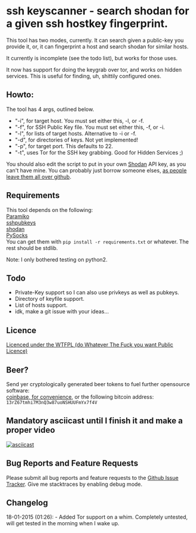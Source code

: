 # ssh keyscanner - search shodan for a given ssh hostkey fingerprint.

This tool has two modes, currently. It can search given a public-key you provide it, or, it can fingerprint a host and search shodan for similar hosts.

It currently is incomplete (see the todo list), but works for those uses.

It now has support for doing the keygrab over tor, and works on hidden services. This is useful for finding, uh, shittily configured ones.

## Howto:
The tool has 4 args, outlined below.   
* "-i", for target host. You must set either this, -l, or -f. 
* "-f", for SSH Public Key file. You must set either this, -f, or -i.  
* "-l", for lists of target hosts. Alternative to -i or -f.  
* "-d", for directories of keys. Not yet implemented!
* "-p", for target port. This defaults to 22.
* "-t", uses Tor for the SSH key grabbing. Good for Hidden Services ;)

You should also edit the script to put in your own [Shodan](https://www.shodan.io/) API key, as you can't have mine. You can probably just borrow someone elses, [as people leave them all over github](https://github.com/0x27/shodan_key_checker).

## Requirements
This tool depends on the following:  
[Paramiko](http://www.paramiko.org/)  
[sshpubkeys](https://github.com/ojarva/python-sshpubkeys)  
[shodan](https://github.com/achillean/shodan-python)  
[PySocks](https://github.com/Anorov/PySocks)  
You can get them with ```pip install -r requirements.txt``` or whatever. The rest should be stdlib.

Note: I only bothered testing on python2.

## Todo  
* Private-Key support so I can also use privkeys as well as pubkeys.
* Directory of keyfile support.
* List of hosts support.
* idk, make a git issue with your ideas...

## Licence
[Licenced under the WTFPL (do Whatever The Fuck you want Public Licence)][Licence]

## Beer?
Send yer cryptologically generated beer tokens to fuel further opensource software:  
[coinbase, for convenience][coinbase], or the following bitcoin address: `13rZ67tmhi7M3nQ3w87uoNSHUUFmYx7f4V`

## Mandatory asciicast until I finish it and make a proper video  
[![asciicast](https://asciinema.org/a/0hi7u7c3ju6q2vc4xzt4v7saf.png)](https://asciinema.org/a/0hi7u7c3ju6q2vc4xzt4v7saf)

## Bug Reports and Feature Requests
Please submit all bug reports and feature requests to the [Github Issue Tracker][tracker]. Give me stacktraces by enabling debug mode.

## Changelog  
18-01-2015 (01:26): - Added Tor support on a whim. Completely untested, will get tested in the morning when I wake up.

[coinbase]: https://www.coinbase.com/infodox/
[Licence]: http://www.wtfpl.net/txt/copying/
[tracker]: https://github.com/0x27/ssh_keyscanner/issues
